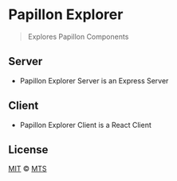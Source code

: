 # Papillon Explorer

> Explores Papillon Components

## Server

- Papillon Explorer Server is an Express Server

## Client

- Papillon Explorer Client is a React Client

## License

[MIT](./LICENSE) &copy; [MTS](https://github.com/mts)

[lerna]: https://github.com/lerna/lerna/
